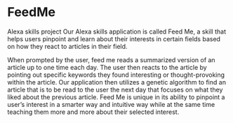 # FeedMe
Alexa skills project
Our Alexa skills application is called Feed Me, a skill that helps users pinpoint and learn about their interests in certain fields based on how they react to articles in their field. 

When prompted by the user, feed me reads a summarized version of an article up to one time each day. The user then reacts to the article by pointing out specific keywords they found interesting or thought-provoking within the article. Our application then utilizes a genetic algorithm to find an article that is to be read to the user the next day that focuses on what they liked about the previous article. Feed Me is unique in its ability to pinpoint a user’s interest in a smarter way and intuitive way while at the same time teaching them more and more about their selected interest. 
